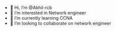 - 👋 Hi, I’m @Akhil-rcb
- 👀 I’m interested in Network engineer
- 🌱 I’m currently learning CCNA
- 💞️ I’m looking to collaborate on network engineer
<!---
Akhil-rcb/Akhil-rcb is a ✨ special ✨ repository because its `README.md` (this file) appears on your GitHub profile.
You can click the Preview link to take a look at your changes.
--->
